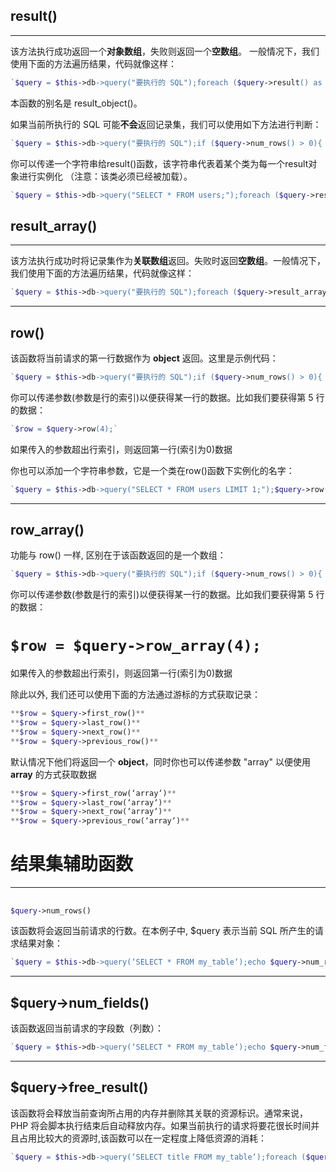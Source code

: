 ## result()

------

 

该方法执行成功返回一个**对象数组**，失败则返回一个**空数组**。 一般情况下，我们使用下面的方法遍历结果，代码就像这样：

```php
`$query = $this->db->query("要执行的 SQL");foreach ($query->result() as $row){   echo $row->title;   echo $row->name;   echo $row->body;}`
```

本函数的别名是 result_object()。

如果当前所执行的 SQL 可能**不会**返回记录集，我们可以使用如下方法进行判断：

```php
`$query = $this->db->query("要执行的 SQL");if ($query->num_rows() > 0){   foreach ($query->result() as $row)   {      echo $row->title;      echo $row->name;      echo $row->body;   }}`
```

你可以传递一个字符串给result()函数，该字符串代表着某个类为每一个result对象进行实例化 （注意：该类必须已经被加载）。

```php
`$query = $this->db->query("SELECT * FROM users;");foreach ($query->result(‘User‘) as $row){   echo $row->name; // call attributes   echo $row->reverse_name(); // or methods defined on the ‘User‘ class}`
```



## result_array()

------

 

该方法执行成功时将记录集作为**关联数组**返回。失败时返回**空数组**。一般情况下，我们使用下面的方法遍历结果，代码就像这样：

```php
`$query = $this->db->query("要执行的 SQL");foreach ($query->result_array() as $row){   echo $row[‘title‘];   echo $row[‘name‘];   echo $row[‘body‘];}`
```



------

 

## row()

该函数将当前请求的第一行数据作为 **object** 返回。这里是示例代码：

```php
`$query = $this->db->query("要执行的 SQL");if ($query->num_rows() > 0){   $row = $query->row();    echo $row->title;   echo $row->name;   echo $row->body;}`
```

你可以传递参数(参数是行的索引)以便获得某一行的数据。比如我们要获得第 5 行的数据：

```php
`$row = $query->row(4);`
```

如果传入的参数超出行索引，则返回第一行(索引为0)数据

你也可以添加一个字符串参数，它是一个类在row()函数下实例化的名字：

```php
`$query = $this->db->query("SELECT * FROM users LIMIT 1;");$query->row(0, ‘User‘)echo $row->name; // call attributesecho $row->reverse_name(); // or methods defined on the ‘User‘ class`
```



------

##  

## row_array()

功能与 row() 一样, 区别在于该函数返回的是一个数组：

```php
`$query = $this->db->query("要执行的 SQL");if ($query->num_rows() > 0){   $row = $query->row_array();    echo $row[‘title‘];   echo $row[‘name‘];   echo $row[‘body‘];}`
```

你可以传递参数(参数是行的索引)以便获得某一行的数据。比如我们要获得第 5 行的数据：

# `$row = $query->row_array(4);`

如果传入的参数超出行索引，则返回第一行(索引为0)数据

除此以外, 我们还可以使用下面的方法通过游标的方式获取记录：

```php
**$row = $query->first_row()**
**$row = $query->last_row()**
**$row = $query->next_row()**
**$row = $query->previous_row()**
```

默认情况下他们将返回一个 **object**，同时你也可以传递参数 "array" 以便使用 **array** 的方式获取数据

```php
**$row = $query->first_row(‘array‘)**
**$row = $query->last_row(‘array‘)**
**$row = $query->next_row(‘array‘)**
**$row = $query->previous_row(‘array‘)**
```



# 结果集辅助函数

------

##  

```php
$query->num_rows()
```

该函数将会返回当前请求的行数。在本例子中, $query 表示当前 SQL 所产生的请求结果对象：

```php
`$query = $this->db->query(‘SELECT * FROM my_table‘);echo $query->num_rows();`
```



------

##  

## $query->num_fields()

该函数返回当前请求的字段数（列数）：

```php
`$query = $this->db->query(‘SELECT * FROM my_table‘);echo $query->num_fields();`
```



------

##  

## $query->free_result()

该函数将会释放当前查询所占用的内存并删除其关联的资源标识。通常来说，PHP 将会脚本执行结束后自动释放内存。如果当前执行的请求将要花很长时间并且占用比较大的资源时,该函数可以在一定程度上降低资源的消耗：

```php
`$query = $this->db->query(‘SELECT title FROM my_table‘);foreach ($query->result() as $row){   echo $row->title;}$query->free_result(); // $query 将不再可用$query2 = $this->db->query(‘SELECT name FROM some_table‘);$row = $query2->row();echo $row->name;$query2->free_result(); // $query2 将不再可用`
```


